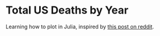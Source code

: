 # Total US Deaths by Year

Learning how to plot in Julia, inspired by [this post on reddit](https://www.reddit.com/r/dataisbeautiful/comments/mjdmln/oc_weekly_deaths_from_all_causes_by_year_in_the/).


